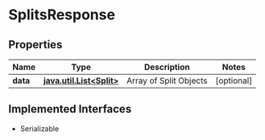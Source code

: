 

# SplitsResponse


## Properties

Name | Type | Description | Notes
------------ | ------------- | ------------- | -------------
**data** | [**java.util.List&lt;Split&gt;**](Split.md) | Array of Split Objects |  [optional]


## Implemented Interfaces

* Serializable


